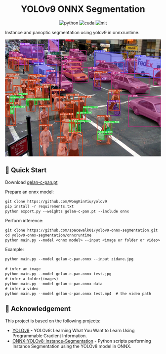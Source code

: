 <div align="center">

YOLOv9 ONNX Segmentation
===========================

[![python](https://img.shields.io/badge/python-3.10.12-green)](https://www.python.org/downloads/release/python-31012/)
[![cuda](https://img.shields.io/badge/cuda-11.6-green)](https://developer.nvidia.com/cuda-downloads)
[![mit](https://img.shields.io/badge/license-MIT-blue)](https://github.com/spacewalk01/depth-anything-tensorrt/blob/main/LICENSE)

</div>

Instance and panoptic segmentation using yolov9 in onnxruntime.

<p align="center">
  <img src="onnxruntime/result.jpg" />
</p>


## 🚀 Quick Start

Download [gelan-c-pan.pt](https://github.com/WongKinYiu/yolov9/releases/download/v0.1/gelan-c-pan.pt)

Prepare an onnx model:
``` shell
git clone https://github.com/WongKinYiu/yolov9
pip install -r requirements.txt
python export.py --weights gelan-c-pan.pt --include onnx
```

Perform inference:
``` shell
git clone https://github.com/spacewalk01/yolov9-onnx-segmentation.git
cd yolov9-onnx-segmentation/onnxruntime
python main.py --model <onnx model> --input <image or folder or video>
```

Example:
``` shell
python main.py --model gelan-c-pan.onnx --input zidane.jpg

# infer an image
python main.py --model gelan-c-pan.onnx test.jpg
# infer a folder(images)
python main.py --model gelan-c-pan.onnx data
# infer a video
python main.py --model gelan-c-pan.onnx test.mp4  # the video path
```

## 👏 Acknowledgement

This project is based on the following projects:
- [YOLOv9](https://github.com/WongKinYiu/yolov9) - YOLOv9: Learning What You Want to Learn Using Programmable Gradient Information.
- [ONNX-YOLOv8-Instance-Segmentation](https://github.com/ibaiGorordo/ONNX-YOLOv8-Instance-Segmentation) - Python scripts performing Instance Segmentation using the YOLOv8 model in ONNX.
